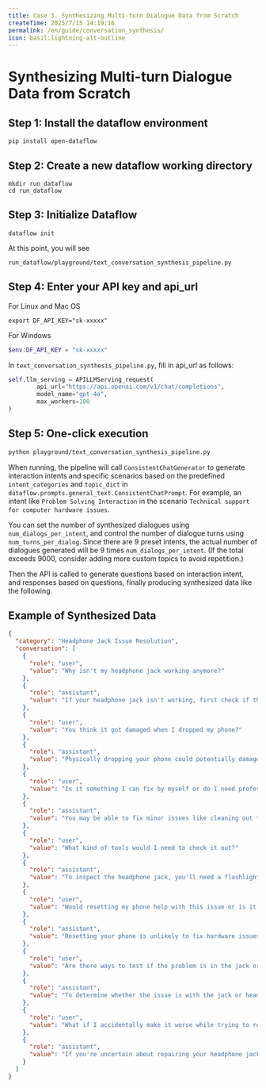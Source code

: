 ```yaml
---
title: Case 3. Synthesizing Multi-turn Dialogue Data from Scratch
createTime: 2025/7/15 14:19:16
permalink: /en/guide/conversation_synthesis/
icon: basil:lightning-alt-outline
---
```


# Synthesizing Multi-turn Dialogue Data from Scratch

## Step 1: Install the dataflow environment
```shell
pip install open-dataflow
```
## Step 2: Create a new dataflow working directory
```shell
mkdir run_dataflow
cd run_dataflow
```
## Step 3: Initialize Dataflow
```shell
dataflow init
```
At this point, you will see
```shell
run_dataflow/playground/text_conversation_synthesis_pipeline.py  
```
## Step 4: Enter your API key and api_url
For Linux and Mac OS
```shell
export DF_API_KEY="sk-xxxxx"
```

For Windows
```powershell
$env:DF_API_KEY = "sk-xxxxx"
```
In `text_conversation_synthesis_pipeline.py`, fill in api_url as follows:
```python
self.llm_serving = APILLMServing_request(
        api_url="https://api.openai.com/v1/chat/completions",
        model_name="gpt-4o",
        max_workers=100
)
```

## Step 5: One-click execution
```bash
python playground/text_conversation_synthesis_pipeline.py  
```

When running, the pipeline will call `ConsistentChatGenerator` to generate interaction intents and specific scenarios based on the predefined `intent_categories` and `topic_dict` in `dataflow.prompts.general_text.ConsistentChatPrompt`. For example, an intent like `Problem Solving Interaction` in the scenario `Technical support for computer hardware issues`.

You can set the number of synthesized dialogues using `num_dialogs_per_intent`, and control the number of dialogue turns using `num_turns_per_dialog`. Since there are 9 preset intents, the actual number of dialogues generated will be 9 times `num_dialogs_per_intent`. (If the total exceeds 9000, consider adding more custom topics to avoid repetition.)

Then the API is called to generate questions based on interaction intent, and responses based on questions, finally producing synthesized data like the following.

## Example of Synthesized Data
```json
{
  "category": "Headphone Jack Issue Resolution",
  "conversation": [
    {
      "role": "user",
      "value": "Why isn't my headphone jack working anymore?"
    },
    {
      "role": "assistant",
      "value": "If your headphone jack isn't working, first check if there's any debris or dirt inside it by gently cleaning it with a toothpick or a small brush. Also, test your headphones on another device to ensure they aren't the problem."
    },
    {
      "role": "user",
      "value": "You think it got damaged when I dropped my phone?"
    },
    {
      "role": "assistant",
      "value": "Physically dropping your phone could potentially damage the headphone jack if it was a hard fall. Look for signs of physical damage around the jack first."
    },
    {
      "role": "user",
      "value": "Is it something I can fix by myself or do I need professional help?"
    },
    {
      "role": "assistant",
      "value": "You may be able to fix minor issues like cleaning out the jack yourself. However, if there's physical damage from the drop, you might need professional help for repairs."
    },
    {
      "role": "user",
      "value": "What kind of tools would I need to check it out?"
    },
    {
      "role": "assistant",
      "value": "To inspect the headphone jack, you'll need a flashlight to look for debris or damage and possibly a small brush or compressed air to clean it. Consult a repair guide if you're uncomfortable with this step."
    },
    {
      "role": "user",
      "value": "Would resetting my phone help with this issue or is it purely hardware?"
    },
    {
      "role": "assistant",
      "value": "Resetting your phone is unlikely to fix hardware issues with the headphone jack, but it can help rule out software-related audio problems."
    },
    {
      "role": "user",
      "value": "Are there ways to test if the problem is in the jack or headphones?"
    },
    {
      "role": "assistant",
      "value": "To determine whether the issue is with the jack or headphones, test your headphones on another device and try different headphones with your phone. This comparison helps isolate the problem."
    },
    {
      "role": "user",
      "value": "What if I accidentally make it worse while trying to repair it myself?"
    },
    {
      "role": "assistant",
      "value": "If you're uncertain about repairing your headphone jack, it might be safer to consult a professional. If you choose to proceed, follow a guide closely and take care to avoid slipping and using force inappropriately."
    }
  ]
}
```
